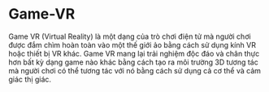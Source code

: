 # Game-VR
Game VR (Virtual Reality) là một dạng của trò chơi điện tử mà người chơi được đắm chìm hoàn toàn vào một thế giới ảo bằng cách sử dụng kính VR hoặc thiết bị VR khác. Game VR mang lại trải nghiệm độc đáo và chân thực hơn bất kỳ dạng game nào khác bằng cách tạo ra môi trường 3D tương tác mà người chơi có thể tương tác với nó bằng cách sử dụng cả cơ thể và cảm giác thị giác.
